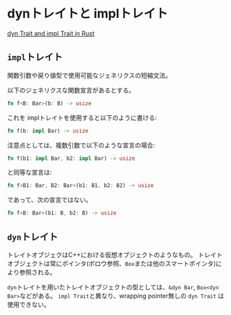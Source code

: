 # dynトレイトと implトレイト

[dyn Trait and impl Trait in Rust](https://www.ncameron.org/blog/dyn-trait-and-impl-trait-in-rust/)

## `impl`トレイト

関数引数や戻り値型で使用可能なジェネリクスの短縮文法。

以下のジェネリクスな関数宣言があるとする。

```rust
fn f<B: Bar>(b: B) -> usize
```

これを implトレイトを使用すると以下のように書ける:

```rust
fn f(b: impl Bar) -> usize
```

注意点としては、複数引数で以下のような宣言の場合:

```rust
fn f(b1: impl Bar, b2: impl Bar) -> usize
```

と同等な宣言は:

```rust
fn f<B1: Bar, B2: Bar>(b1: B1, b2: B2) -> usize
```

であって、次の宣言ではない。

```rust
fn f<B: Bar>(b1: B, b2: B) -> usize
```

## `dyn`トレイト

トレイトオブジェクはC++における仮想オブジェクトのようなもの。
トレイトオブジェクトは常にポインタ(ボロウ参照、`Box`または他のスマートポインタ)により参照される。

`dyn`トレイトを用いたトレイトオブジェクトの型としては、`&dyn Bar`, `Box<dyn Bar>`などがある。
`impl Trait`と異なり、wrapping pointer無しの `dyn Trait` は使用できない。
